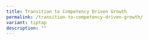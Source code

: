 ```yaml
---
title: Transition to Competency Driven Growth
permalink: /transition-to-competency-driven-growth/
variant: tiptap
description: ""
---
```

